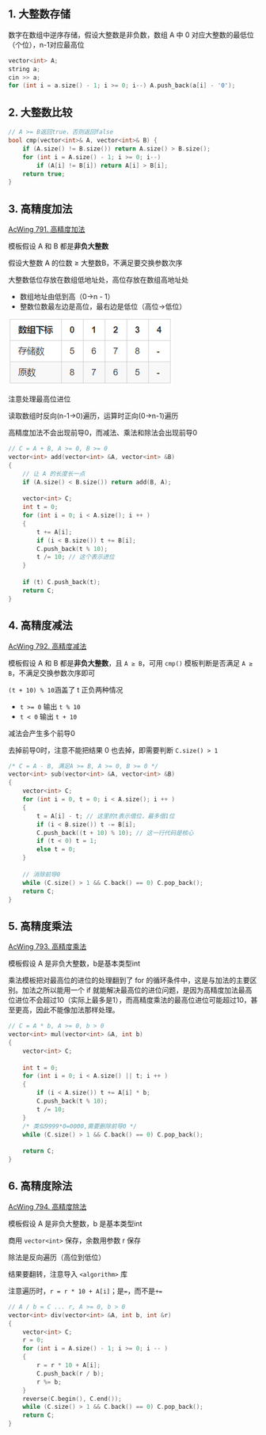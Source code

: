 ## 1. 大整数存储

数字在数组中逆序存储，假设大整数是非负数，数组 A 中 0 对应大整数的最低位（个位），n-1对应最高位

```cpp
vector<int> A;
string a;
cin >> a;
for (int i = a.size() - 1; i >= 0; i--) A.push_back(a[i] - '0');
```

## 2. 大整数比较

```cpp
// A >= B返回true，否则返回false
bool cmp(vector<int>& A, vector<int>& B) {
    if (A.size() != B.size()) return A.size() > B.size();
    for (int i = A.size() - 1; i >= 0; i--) 
        if (A[i] != B[i]) return A[i] > B[i];
    return true;
}
```

## 3. 高精度加法

[AcWing 791. 高精度加法](https://www.acwing.com/problem/content/793/)

模板假设 A 和 B 都是**非负大整数**

假设大整数 A 的位数 ≥ 大整数B，不满足要交换参数次序

大整数低位存放在数组低地址处，高位存放在数组高地址处
+ 数组地址由低到高（0→n - 1）
+ 整数位数最左边是高位，最右边是低位（高位→低位）

![image-20210502142221316](assets/image-20210502142221316.png)

注意处理最高位进位

读取数组时反向(n-1→0)遍历，运算时正向(0→n-1)遍历

高精度加法不会出现前导0，而减法、乘法和除法会出现前导0

```cpp
// C = A + B, A >= 0, B >= 0
vector<int> add(vector<int> &A, vector<int> &B)
{
    // 让 A 的长度长一点
    if (A.size() < B.size()) return add(B, A);

    vector<int> C;
    int t = 0;
    for (int i = 0; i < A.size(); i ++ )
    {
        t += A[i];
        if (i < B.size()) t += B[i];
        C.push_back(t % 10);
        t /= 10; // 这个表示进位
    }

    if (t) C.push_back(t);
    return C;
}
```



## 4. 高精度减法

[AcWing 792. 高精度减法](https://www.acwing.com/problem/content/submission/794/)

模板假设 A 和 B 都是**非负大整数**，且 `A ≥ B`，可用 `cmp()` 模板判断是否满足 `A ≥ B`，不满足交换参数次序即可

`(t + 10) % 10`涵盖了 t 正负两种情况

+ `t >= 0` 输出 `t % 10`
+ `t < 0` 输出 `t + 10`

减法会产生多个前导0

去掉前导0时，注意不能把结果 0 也去掉，即需要判断 `C.size() > 1`

```cpp
/* C = A - B, 满足A >= B, A >= 0, B >= 0 */
vector<int> sub(vector<int> &A, vector<int> &B)
{
    vector<int> C;
    for (int i = 0, t = 0; i < A.size(); i ++ )
    {
        t = A[i] - t; // 这里的t表示借位，最多借1位
        if (i < B.size()) t -= B[i];
        C.push_back((t + 10) % 10); // 这一行代码是核心
        if (t < 0) t = 1;
        else t = 0;
    }

    // 消除前导0
    while (C.size() > 1 && C.back() == 0) C.pop_back(); 
    return C;
}
```



## 5. 高精度乘法

[AcWing 793. 高精度乘法](https://www.acwing.com/problem/content/795/)

模板假设 A 是非负大整数，b是基本类型int

乘法模板把对最高位的进位的处理翻到了 for 的循环条件中，这是与加法的主要区别。加法之所以能用一个 if 就能解决最高位的进位问题，是因为高精度加法最高位进位不会超过10（实际上最多是1），而高精度乘法的最高位进位可能超过10，甚至更高，因此不能像加法那样处理。

```cpp
// C = A * b, A >= 0, b > 0
vector<int> mul(vector<int> &A, int b)
{
    vector<int> C;

    int t = 0;
    for (int i = 0; i < A.size() || t; i ++ )
    {
        if (i < A.size()) t += A[i] * b;
        C.push_back(t % 10);
        t /= 10;
    }
	/* 类似9999*0=0000,需要删除前导0 */
    while (C.size() > 1 && C.back() == 0) C.pop_back();

    return C;
}
```



## 6. 高精度除法

[AcWing 794. 高精度除法](https://www.acwing.com/problem/content/796/)

模板假设 A 是非负大整数，b 是基本类型int

商用 `vector<int>` 保存，余数用参数 r 保存

除法是反向遍历（高位到低位）

结果要翻转，注意导入 `<algorithm>` 库

注意遍历时，`r = r * 10 + A[i]`；是`=`，而不是`+=`

```cpp
// A / b = C ... r, A >= 0, b > 0
vector<int> div(vector<int> &A, int b, int &r)
{
    vector<int> C;
    r = 0;
    for (int i = A.size() - 1; i >= 0; i -- )
    {
        r = r * 10 + A[i];
        C.push_back(r / b);
        r %= b;
    }
    reverse(C.begin(), C.end());
    while (C.size() > 1 && C.back() == 0) C.pop_back();
    return C;
}
```






